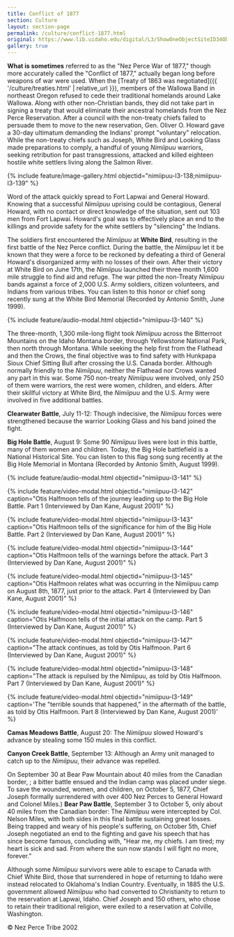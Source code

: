 ```yaml
---
title: Conflict of 1877
section: Culture
layout: section-page
permalink: /culture/conflict-1877.html
original: https://www.lib.uidaho.edu/digital/L3/ShowOneObjectSiteID34ObjectID99.html
gallery: true
---
```


**What is sometimes** referred to as the "Nez Perce War of 1877," though more accurately called the "Conflict of 1877," actually began long before weapons of war were used. When the [Treaty of 1863 was negotiated]({{ '/culture/treaties.html' | relative_url }}), members of the Wallowa Band in northeast Oregon refused to cede their traditional homelands around Lake Wallowa. Along with other non-Christian bands, they did not take part in signing a treaty that would eliminate their ancestral homelands from the Nez Perce Reservation. After a council with the non-treaty chiefs failed to persuade them to move to the new reservation, Gen. Oliver O. Howard gave a 30-day ultimatum demanding the Indians' prompt "voluntary" relocation. While the non-treaty chiefs such as Joseph, White Bird and Looking Glass made preparations to comply, a handful of young _Nimíipuu_ warriors, seeking retribution for past transgressions, attacked and killed eighteen hostile white settlers living along the Salmon River.

{% include feature/image-gallery.html objectid="nimiipuu-l3-138;nimiipuu-l3-139" %}

Word of the attack quickly spread to Fort Lapwai and General Howard. Knowing that a successful _Nimíipuu_ uprising could be contagious, General Howard, with no contact or direct knowledge of the situation, sent out 103 men from Fort Lapwai. Howard's goal was to effectively place an end to the killings and provide safety for the white settlers by "silencing" the Indians.

The soldiers first encountered the _Nimíipuu_ at **White Bird**, resulting in the first battle of the Nez Perce conflict. During the battle, the _Nimíipuu_ let it be known that they were a force to be reckoned by defeating a third of General Howard's disorganized army with no losses of their own. After their victory at White Bird on June 17th, the _Nimíipuu_ launched their three month 1,600 mile struggle to find aid and refuge. The war pitted the non-Treaty _Nimíipuu_ bands against a force of 2,000 U.S. Army soldiers, citizen volunteers, and Indians from various tribes. You can listen to this honor or chief song recently sung at the White Bird Memorial (Recorded by Antonio Smith, June 1999).

{% include feature/audio-modal.html objectid="nimiipuu-l3-140" %}

The three-month, 1,300 mile-long flight took _Nimíipuu_ across the Bitterroot Mountains on the Idaho Montana border, through Yellowstone National Park, then north through Montana. While seeking the help first from the Flathead and then the Crows, the final objective was to find safety with Hunkpapa Sioux Chief Sitting Bull after crossing the U.S. Canada border. Although normally friendly to the _Nimíipuu_, neither the Flathead nor Crows wanted any part in this war. Some 750 non-treaty _Nimíipuu_ were involved, only 250 of them were warriors, the rest were women, children, and elders. After their skillful victory at White Bird, the _Nimíipuu_ and the U.S. Army were involved in five additional battles.

**Clearwater Battle**, July 11-12: Though indecisive, the _Nimíipuu_ forces were strengthened because the warrior Looking Glass and his band joined the fight.

**Big Hole Battle**, August 9: Some 90 _Nimíipuu_ lives were lost in this battle, many of them women and children. Today, the Big Hole battlefield is a National Historical Site. You can listen to this flag song sung recently at the Big Hole Memorial in Montana (Recorded by Antonio Smith, August 1999).

{% include feature/audio-modal.html objectid="nimiipuu-l3-141" %}

{% include feature/video-modal.html objectid="nimiipuu-l3-142" caption="Otis Halfmoon tells of the journey leading up to the Big Hole Battle. Part 1 (Interviewed by Dan Kane, August 2001)" %}

{% include feature/video-modal.html objectid="nimiipuu-l3-143" caption="Otis Halfmoon tells of the significance for him of the Big Hole Battle. Part 2 (Interviewed by Dan Kane, August 2001)" %}

{% include feature/video-modal.html objectid="nimiipuu-l3-144" caption="Otis Halfmoon tells of the warnings before the attack. Part 3 (Interviewed by Dan Kane, August 2001)" %}

{% include feature/video-modal.html objectid="nimiipuu-l3-145" caption="Otis Halfmoon relates what was occurring in the Nimíipuu camp on August 8th, 1877, just prior to the attack. Part 4 (Interviewed by Dan Kane, August 2001)" %}

{% include feature/video-modal.html objectid="nimiipuu-l3-146" caption="Otis Halfmoon tells of the initial attack on the camp. Part 5 (Interviewed by Dan Kane, August 2001)" %}

{% include feature/video-modal.html objectid="nimiipuu-l3-147" caption="The attack continues, as told by Otis Halfmoon. Part 6 (Interviewed by Dan Kane, August 2001)" %}

{% include feature/video-modal.html objectid="nimiipuu-l3-148" caption="The attack is repulsed by the Nimíipuu, as told by Otis Halfmoon. Part 7 (Interviewed by Dan Kane, August 2001)" %}

{% include feature/video-modal.html objectid="nimiipuu-l3-149" caption='The "terrible sounds that happened," in the aftermath of the battle, as told by Otis Halfmoon. Part 8 (Interviewed by Dan Kane, August 2001)' %}

**Camas Meadows Battle**, August 20: The _Nimíipuu_ slowed Howard's advance by stealing some 150 mules in this conflict.

**Canyon Creek Battle**, September 13: Although an Army unit managed to catch up to the _Nimíipuu_, their advance was repelled.

On September 30 at Bear Paw Mountain about 40 miles from the Canadian border, ; a bitter battle ensued and the Indian camp was placed under siege. To save the wounded, women, and children, on October 5, 1877, Chief Joseph formally surrendered with over 400 Nez Perces to General Howard and Colonel Miles.) **Bear Paw Battle**, September 3 to October 5, only about 40 miles from the Canadian border: The _Nimíipuu_ were intercepted by Col. Nelson Miles, with both sides in this final battle sustaining great losses. Being trapped and weary of his people's suffering, on October 5th, Chief Joseph negotiated an end to the fighting and gave his speech that has since become famous, concluding with, "Hear me, my chiefs. I am tired; my heart is sick and sad. From where the sun now stands I will fight no more, forever."

Although some _Nimíipuu_ survivors were able to escape to Canada with Chief White Bird, those that surrendered in hope of returning to Idaho were instead relocated to Oklahoma's Indian Country. Eventually, in 1885 the U.S. government allowed _Nimíipuu_ who had converted to Christianity to return to the reservation at Lapwai, Idaho. Chief Joseph and 150 others, who chose to retain their traditional religion, were exiled to a reservation at Colville, Washington.

© Nez Perce Tribe 2002
